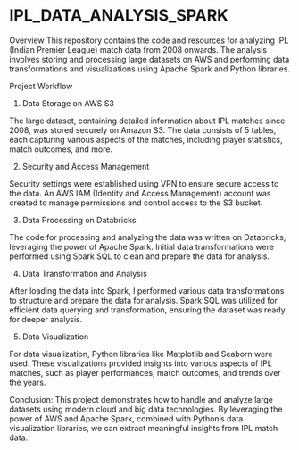 # IPL_DATA_ANALYSIS_SPARK

Overview
This repository contains the code and resources for analyzing IPL (Indian Premier League) match data from 2008 onwards. The analysis involves storing and processing large datasets on AWS and performing data transformations and visualizations using Apache Spark and Python libraries.

Project Workflow
1. Data Storage on AWS S3
   
The large dataset, containing detailed information about IPL matches since 2008, was stored securely on Amazon S3.
The data consists of 5 tables, each capturing various aspects of the matches, including player statistics, match outcomes, and more.  

2. Security and Access Management  

Security settings were established using VPN to ensure secure access to the data.
An AWS IAM (Identity and Access Management) account was created to manage permissions and control access to the S3 bucket.  

3. Data Processing on Databricks  

The code for processing and analyzing the data was written on Databricks, leveraging the power of Apache Spark.
Initial data transformations were performed using Spark SQL to clean and prepare the data for analysis.  

4. Data Transformation and Analysis  

After loading the data into Spark, I performed various data transformations to structure and prepare the data for analysis.
Spark SQL was utilized for efficient data querying and transformation, ensuring the dataset was ready for deeper analysis.  

5. Data Visualization  

For data visualization, Python libraries like Matplotlib and Seaborn were used.
These visualizations provided insights into various aspects of IPL matches, such as player performances, match outcomes, and trends over the years.

Conclusion:
This project demonstrates how to handle and analyze large datasets using modern cloud and big data technologies. By leveraging the power of AWS and Apache Spark, combined with Python’s data visualization libraries, we can extract meaningful insights from IPL match data.
